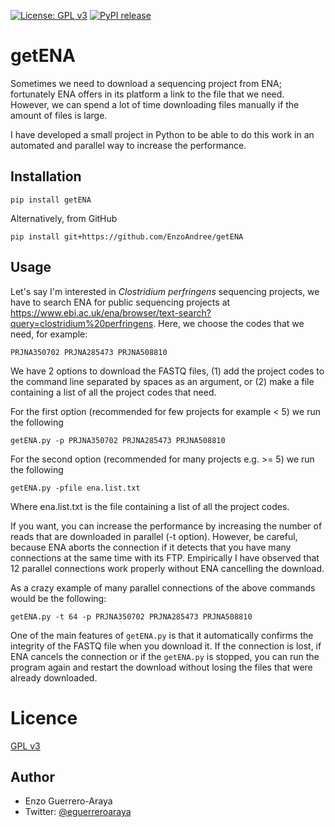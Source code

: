 [![License: GPL v3](https://img.shields.io/badge/License-GPL%20v3-blue.svg)](https://www.gnu.org/licenses/gpl-3.0)
[![PyPI release](https://img.shields.io/pypi/v/ncbi-genome-download.svg)](https://pypi.python.org/pypi/getENA/)
# getENA
Sometimes we need to download a sequencing project from ENA; fortunately ENA offers in its platform a link to the 
file that we need. However, we can spend a lot of time downloading files manually if the amount of files is large.

I have developed a small project in Python to be able to do this work in an automated and parallel way to increase the performance.
## Installation
`pip install getENA`

Alternatively, from GitHub

`pip install git+https://github.com/EnzoAndree/getENA`
## Usage
Let's say I'm interested in _Clostridium perfringens_ sequencing projects, we have to search ENA for public sequencing projects at https://www.ebi.ac.uk/ena/browser/text-search?query=clostridium%20perfringens. Here, we choose the codes that we need, for example:

`PRJNA350702 PRJNA285473 PRJNA508810`

We have 2 options to download the FASTQ files, (1) add the project codes to the command line separated by spaces as an argument, or (2) make a file containing a list of all the project codes that need.

For the first option (recommended for few projects for example < 5) we run the following

`getENA.py -p PRJNA350702 PRJNA285473 PRJNA508810`

For the second option (recommended for many projects e.g. >= 5) we run the following

`getENA.py -pfile ena.list.txt`

Where ena.list.txt is the file containing a list of all the project codes.

If you want, you can increase the performance by increasing the number of reads that are downloaded in parallel (-t option). However, be careful, because ENA aborts the connection if it detects that you have many connections at the same time with its FTP. Empirically I have observed that 12 parallel connections work properly without ENA cancelling the download.

As a crazy example of many parallel connections of the above commands would be the following:

`getENA.py -t 64 -p PRJNA350702 PRJNA285473 PRJNA508810`

One of the main features of `getENA.py` is that it automatically confirms the integrity of the FASTQ file when you download it. If the connection is lost, if ENA cancels the connection or if the `getENA.py` is stopped, you can run the program again and restart the download without losing the files that were already downloaded.

# Licence

[GPL v3](https://raw.githubusercontent.com/EnzoAndree/getENA/master/LICENSE)

## Author

* Enzo Guerrero-Araya
* Twitter: [@eguerreroaraya](https://twitter.com/eguerreroaraya)
